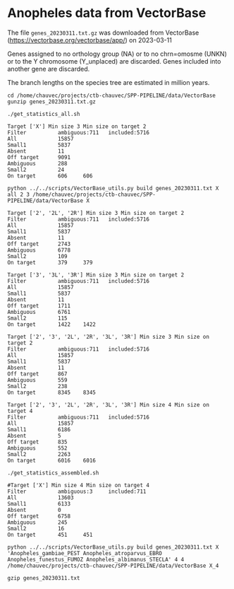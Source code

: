 # Anopheles data from VectorBase

The file `genes_20230311.txt.gz` was downloaded from VectorBase (https://vectorbase.org/vectorbase/app/) on 2023-03-11

Genes assigned to no orthology group (NA) or to no chrn=omosme (UNKN) or to the Y chromosome (Y_unplaced) are discarded.
Genes included into another gene are discarded.

The branch lengths on the species tree are estimated in million years.

```
cd /home/chauvec/projects/ctb-chauvec/SPP-PIPELINE/data/VectorBase
gunzip genes_20230311.txt.gz
```

```
./get_statistics_all.sh
```

```
Target ['X'] Min size 3 Min size on target 2
Filter          ambiguous:711   included:5716
All             15857
Small1          5837
Absent          11
Off target      9091
Ambiguous       288
Small2          24
On target       606     606
```

```
python ../../scripts/VectorBase_utils.py build genes_20230311.txt X all 2 3 /home/chauvec/projects/ctb-chauvec/SPP-PIPELINE/data/VectorBase X
```

```
Target ['2', '2L', '2R'] Min size 3 Min size on target 2
Filter          ambiguous:711   included:5716
All             15857
Small1          5837
Absent          11
Off target      2743
Ambiguous       6778
Small2          109
On target       379     379
```

```
Target ['3', '3L', '3R'] Min size 3 Min size on target 2
Filter          ambiguous:711   included:5716
All             15857
Small1          5837
Absent          11
Off target      1711
Ambiguous       6761
Small2          115
On target       1422    1422
```

```
Target ['2', '3', '2L', '2R', '3L', '3R'] Min size 3 Min size on target 2
Filter          ambiguous:711   included:5716
All             15857
Small1          5837
Absent          11
Off target      867
Ambiguous       559
Small2          238
On target       8345    8345

Target ['2', '3', '2L', '2R', '3L', '3R'] Min size 4 Min size on target 4
Filter          ambiguous:711   included:5716
All             15857
Small1          6186
Absent          5
Off target      835
Ambiguous       552
Small2          2263
On target       6016    6016
```

```
./get_statistics_assembled.sh
```

```
#Target ['X'] Min size 4 Min size on target 4
Filter          ambiguous:3     included:711
All             13603
Small1          6133
Absent          0
Off target      6758
Ambiguous       245
Small2          16
On target       451     451
```

```
python ../../scripts/VectorBase_utils.py build genes_20230311.txt X 'Anopheles_gambiae_PEST Anopheles_atroparvus_EBRO Anopheles_funestus_FUMOZ Anopheles_albimanus_STECLA' 4 4 /home/chauvec/projects/ctb-chauvec/SPP-PIPELINE/data/VectorBase X_4
```

```
gzip genes_20230311.txt
```
